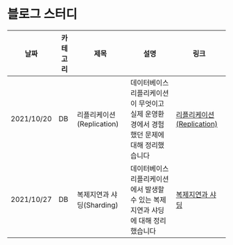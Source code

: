 # 블로그 스터디

|날짜|카테고리|제목|설명|링크|
|---|---|---|---|---|
|2021/10/20|DB|리플리케이션(Replication)|데이터베이스 리플리케이션이 무엇이고 실제 운영환경에서 경험했던 문제에대해 정리했습니다|[리플리케이션(Replication)](https://iiaii.tistory.com/7)|
|2021/10/27|DB|복제지연과 샤딩(Sharding)|데이터베이스 리플리케이션에서 발생할 수 있는 복제지연과 샤딩에 대해 정리했습니다|[복제지연과 샤딩](https://zuminternet.notion.site/0502e40ea1e64a6096e71a2c80d97dcf)|

